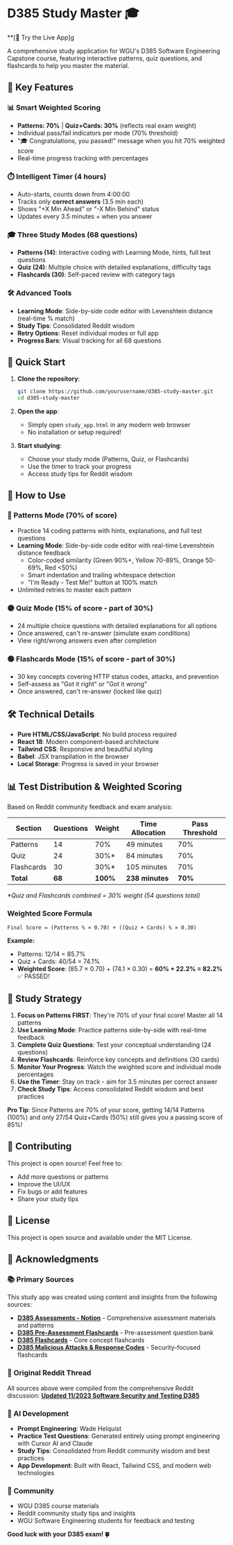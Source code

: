# D385 Study Master 🎓

**[🚀 Try the Live App]g

A comprehensive study application for WGU's D385 Software Engineering Capstone course, featuring interactive patterns, quiz questions, and flashcards to help you master the material.

## 🌟 Key Features

### 📊 Smart Weighted Scoring
- **Patterns: 70%** | **Quiz+Cards: 30%** (reflects real exam weight)
- Individual pass/fail indicators per mode (70% threshold)
- "🎓 Congratulations, you passed!" message when you hit 70% weighted score
- Real-time progress tracking with percentages

### ⏱️ Intelligent Timer (4 hours)
- Auto-starts, counts down from 4:00:00
- Tracks only **correct answers** (3.5 min each)
- Shows "+X Min Ahead" or "-X Min Behind" status
- Updates every 3.5 minutes + when you answer

### 🎓 Three Study Modes (68 questions)
- **Patterns (14)**: Interactive coding with Learning Mode, hints, full test questions
- **Quiz (24)**: Multiple choice with detailed explanations, difficulty tags
- **Flashcards (30)**: Self-paced review with category tags

### 🛠️ Advanced Tools
- **Learning Mode**: Side-by-side code editor with Levenshtein distance (real-time % match)
- **Study Tips**: Consolidated Reddit wisdom
- **Retry Options**: Reset individual modes or full app
- **Progress Bars**: Visual tracking for all 68 questions

## 🚀 Quick Start

1. **Clone the repository**:
   ```bash
   git clone https://github.com/yourusername/d385-study-master.git
   cd d385-study-master
   ```

2. **Open the app**:
   - Simply open `study_app.html` in any modern web browser
   - No installation or setup required!

3. **Start studying**:
   - Choose your study mode (Patterns, Quiz, or Flashcards)
   - Use the timer to track your progress
   - Access study tips for Reddit wisdom

## 📖 How to Use

### 🔵 Patterns Mode (70% of score)
- Practice 14 coding patterns with hints, explanations, and full test questions
- **Learning Mode**: Side-by-side code editor with real-time Levenshtein distance feedback
  - Color-coded similarity (Green 90%+, Yellow 70-89%, Orange 50-69%, Red <50%)
  - Smart indentation and trailing whitespace detection
  - "I'm Ready - Test Me!" button at 100% match
- Unlimited retries to master each pattern

### 🟣 Quiz Mode (15% of score - part of 30%)
- 24 multiple choice questions with detailed explanations for all options
- Once answered, can't re-answer (simulate exam conditions)
- View right/wrong answers even after completion

### 🟢 Flashcards Mode (15% of score - part of 30%)
- 30 key concepts covering HTTP status codes, attacks, and prevention
- Self-assess as "Got it right" or "Got it wrong"
- Once answered, can't re-answer (locked like quiz)

## 🛠️ Technical Details

- **Pure HTML/CSS/JavaScript**: No build process required
- **React 18**: Modern component-based architecture
- **Tailwind CSS**: Responsive and beautiful styling
- **Babel**: JSX transpilation in the browser
- **Local Storage**: Progress is saved in your browser

## 📊 Test Distribution & Weighted Scoring

Based on Reddit community feedback and exam analysis:

| Section     | Questions | Weight | Time Allocation | Pass Threshold |
|-------------|-----------|--------|-----------------|----------------|
| Patterns    |    14     |  70%   |  49 minutes     |     70%        |
| Quiz        |    24     |  30%*  |  84 minutes     |     70%        |
| Flashcards  |    30     |  30%*  | 105 minutes     |     70%        |
| **Total**   |  **68**   | **100%** | **238 minutes** |   **70%**      |

*\*Quiz and Flashcards combined = 30% weight (54 questions total)*

### Weighted Score Formula
```
Final Score = (Patterns % × 0.70) + ((Quiz + Cards) % × 0.30)
```

**Example:**
- Patterns: 12/14 = 85.7%
- Quiz + Cards: 40/54 = 74.1%
- **Weighted Score**: (85.7 × 0.70) + (74.1 × 0.30) = **60% + 22.2% = 82.2%** ✅ PASSED!

## 🎯 Study Strategy

1. **Focus on Patterns FIRST**: They're 70% of your final score! Master all 14 patterns
2. **Use Learning Mode**: Practice patterns side-by-side with real-time feedback
3. **Complete Quiz Questions**: Test your conceptual understanding (24 questions)
4. **Review Flashcards**: Reinforce key concepts and definitions (30 cards)
5. **Monitor Your Progress**: Watch the weighted score and individual mode percentages
6. **Use the Timer**: Stay on track - aim for 3.5 minutes per correct answer
7. **Check Study Tips**: Access consolidated Reddit wisdom and best practices

**Pro Tip**: Since Patterns are 70% of your score, getting 14/14 Patterns (100%) and only 27/54 Quiz+Cards (50%) still gives you a passing score of 85%!

## 🤝 Contributing

This project is open source! Feel free to:
- Add more questions or patterns
- Improve the UI/UX
- Fix bugs or add features
- Share your study tips

## 📝 License

This project is open source and available under the MIT License.

## 🙏 Acknowledgments

### 📚 Primary Sources
This study app was created using content and insights from the following sources:

- **[D385 Assessments - Notion](https://glass-diadem-acc.notion.site/D385-Assessments-3261412dc25f4bce829d34341f33e8b3)** - Comprehensive assessment materials and patterns
- **[D385 Pre-Assessment Flashcards](https://quizlet.com/813493586/d385-pre-assessment-all-correct-flash-cards/)** - Pre-assessment question bank
- **[D385 Flashcards](https://quizlet.com/902866897/d385-flash-cards/)** - Core concept flashcards
- **[D385 Malicious Attacks & Response Codes](https://quizlet.com/932321419/wgu-d385-malicious-attacks-and-response-codes-flash-cards/)** - Security-focused flashcards

### 🎯 Original Reddit Thread
All sources above were compiled from the comprehensive Reddit discussion:
**[Updated 11/2023 Software Security and Testing D385](https://www.reddit.com/r/wgu_devs/comments/17quy61/updated_112023_software_security_and_testing_d385/)**

### 🤖 AI Development
- **Prompt Engineering**: Wade Helquist
- **Practice Test Questions**: Generated entirely using prompt engineering with Cursor AI and Claude
- **Study Tips**: Consolidated from Reddit community wisdom and best practices
- **App Development**: Built with React, Tailwind CSS, and modern web technologies

### 👥 Community
- WGU D385 course materials
- Reddit community study tips and insights
- WGU Software Engineering students for feedback and testing

**Good luck with your D385 exam! 🍀**
